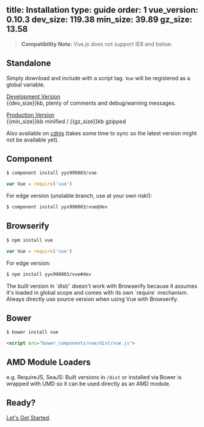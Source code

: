 title: Installation
type: guide
order: 1
vue_version: 0.10.3
dev_size: 119.38
min_size: 39.89
gz_size: 13.58
---

> **Compatibility Note:** Vue.js does not support IE8 and below.

## Standalone

Simply download and include with a script tag. `Vue` will be registered as a global variable.

<a class="button" href="https://raw.github.com/yyx990803/vue/v{{vue_version}}/dist/vue.js" download>Development Version</a><br><span class="light">{{dev_size}}kb, plenty of comments and debug/warning messages.</span>

<a class="button" href="https://raw.github.com/yyx990803/vue/v{{vue_version}}/dist/vue.min.js" download>Production Version</a><br><span class="light">{{min_size}}kb minified / {{gz_size}}kb gzipped</span>

Also available on [cdnjs](//cdnjs.cloudflare.com/ajax/libs/vue/{{vue_version}}/vue.min.js) (takes some time to sync so the latest version might not be available yet).

## Component

``` bash
$ component install yyx990803/vue
```
```js
var Vue = require('vue')
```

For edge version (unstable branch, use at your own risk!):

``` bash
$ component install yyx990803/vue@dev
```

## Browserify

``` bash
$ npm install vue
```
```js
var Vue = require('vue')
```

For edge version:

``` bash
$ npm install yyx990803/vue#dev
```

<p class="tip">The built version in `dist/` doesn't work with Browserify because it assumes it's loaded in global scope and comes with its own `require` mechanism. Always directly use source version when using Vue with Browserify.</p>

## Bower

``` bash
$ bower install vue
```

``` html
<script src="bower_components/vue/dist/vue.js">
```

## AMD Module Loaders

e.g. RequireJS, SeaJS: Built versions in `/dist` or installed via Bower is wrapped with UMD so it can be used directly as an AMD module.

## Ready?

[Let's Get Started](/guide/).
